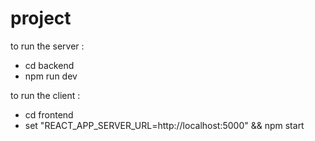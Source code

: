 # project

to run the server : 
  - cd backend
  - npm run dev

to run the client :
  - cd frontend
  -  set "REACT_APP_SERVER_URL=http://localhost:5000" && npm start
